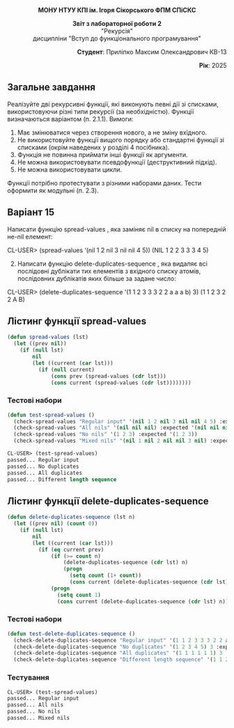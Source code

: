 <p align="center"><b>МОНУ НТУУ КПІ ім. Ігоря Сікорського ФПМ СПіСКС</b></p>
<p align="center">
<b>Звіт з лабораторної роботи 2</b><br/>
"Рекурсія"<br/>
дисципліни "Вступ до функціонального програмування"
</p>
<p align="right"><b>Студент</b>: Приліпко Максим Олександрович КВ-13</p>
<p align="right"><b>Рік</b>: 2025</p>

## Загальне завдання

Реалізуйте дві рекурсивні функції, які виконують певні дії зі списками, використовуючи різні типи рекурсії (за необхідністю). Функції визначаються варіантом (п. 2.1.1). Вимоги:

1. Має змінюватися через створення нового, а не зміну вхідного.
2. Не використовуйте функції вищого порядку або стандартні функції зі списками (окрім наведених у розділі 4 посібника).
3. Функція не повинна приймати інші функції як аргументи.
4. Не можна використовувати псевдофункції (деструктивний підхід).
5. Не можна використовувати цикли.

Функції потрібно протестувати з різними наборами даних. Тести оформити як модульні (п. 2.3).

## Варіант 15

Написати функцію spread-values , яка заміняє nil в списку на попередній не-nil елемент:

CL-USER> (spread-values ‘(nil 1 2 nil 3 nil nil 4 5))
(NIL 1 2 2 3 3 3 4 5)

2. Написати функцію delete-duplicates-sequence , яка видаляє всі послідовні дублікати тих 
елементів з вхідного списку атомів, послідовних дублікатів яких більше за задане число:

CL-USER> (delete-duplicates-sequence '(1 1 2 3 3 3 2 2 a a a b) 3)
(1 1 2 3 2 2 A B)

## Лістинг функції spread-values

```lisp
(defun spread-values (lst)
  (let ((prev nil))
    (if (null lst)
        nil
        (let ((current (car lst)))
          (if (null current)
              (cons prev (spread-values (cdr lst)))  
              (cons current (spread-values (cdr lst))))))))
```

### Тестові набори

```lisp
(defun test-spread-values ()
  (check-spread-values "Regular input" '(nil 1 2 nil 3 nil nil 4 5) :expected '(nil 1 2 2 3 3 3 4 5))
  (check-spread-values "All nils" '(nil nil nil) :expected '(nil nil nil))
  (check-spread-values "No nils" '(1 2 3) :expected '(1 2 3))
  (check-spread-values "Mixed nils" '(nil 1 nil 2 nil nil 3 nil) :expected '(nil 1 1 2 2 2 3 3)))
```

```lisp
CL-USER> (test-spread-values)
passed... Regular input
passed... No duplicates
passed... All duplicates
passed... Different length sequence

```

## Лістинг функції delete-duplicates-sequence
```lisp
(defun delete-duplicates-sequence (lst n)
  (let ((prev nil) (count 0))
    (if (null lst)
        nil
        (let ((current (car lst)))
          (if (eq current prev)  
              (if (>= count n)  
                  (delete-duplicates-sequence (cdr lst) n)
                  (progn
                    (setq count (1+ count))  
                    (cons current (delete-duplicates-sequence (cdr lst) n))))
              (progn
                (setq count 1) 
                (cons current (delete-duplicates-sequence (cdr lst) n))))))))
```

### Тестові набори

```lisp
(defun test-delete-duplicates-sequence ()
  (check-delete-duplicates-sequence "Regular input" '(1 1 2 3 3 3 2 2 a a a b) 3 :expected '(1 1 2 3 2 2 a b))
  (check-delete-duplicates-sequence "No duplicates" '(1 2 3 4 5) 3 :expected '(1 2 3 4 5))
  (check-delete-duplicates-sequence "All duplicates" '(1 1 1 1 1 1) 3 :expected '(1 1))
  (check-delete-duplicates-sequence "Different length sequence" '(1 1 2 2 2 3 3 3 4 4) 2 :expected '(1 1 2 2 3 3 4 4)))
```

### Тестування

```lisp
CL-USER> (test-spread-values)
passed... Regular input
passed... All nils
passed... No nils
passed... Mixed nils
```
